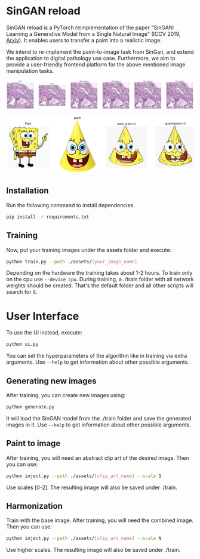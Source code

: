 # SinGAN reload

SinGAN reload is a PyTorch reimplementation of the paper "SinGAN: Learning a Generative Model from a Single Natural Image" (ICCV 2019, [Arxiv](https://arxiv.org/pdf/1905.01164.pdf)). It enables users to transfer a paint into a realistic image.

We intend to re-implement the paint-to-image task from SinGan, and extend the application to digital pathology use case. Furthermore, we aim to provide a user-friendly frontend platform for the above mentioned image manipulation tasks.

![img.png](assets/slice.png)

![img.png](assets/spongebob.png)


## Installation

Run the following command to install dependencies.
```bash
pip install -r requirements.txt
```

## Training

Now, put your training images under the assets folder and execute:
```bash
python train.py --path ./assets/[your_image_name]
```

Depending on the hardware the training takes about 1-2 hours. To train only on the cpu use `--device cpu`.
During training, a ./train folder with all network weights should be created. That's the default folder
and all other scripts will search for it.

# User Interface

To use the UI instead, execute:

```bash
python ui.py
```

You can set the hyperparameters of the algorithm like in training via extra arguments. Use `--help` to get information about other possible arguments.

## Generating new images

After training, you can create new images using:
```bash
python generate.py
```

It will load the SinGAN model from the ./train folder and save the generated images in it.
Use `--help` to get information about other possible arguments.

## Paint to image

After training, you will need an abstract clip art of the desired image. Then you can use:
```bash
python inject.py --path ./assets/[clip_art_name] --scale 1
```

Use scales [0-2]. The resulting image will also be saved under ./train.

## Harmonization

Train with the base image. After training, you will need the combined image. Then you can use:
```bash
python inject.py --path ./assets/[clip_art_name] --scale N
```

Use higher scales. The resulting image will also be saved under ./train.
